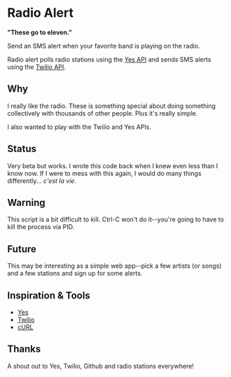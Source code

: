 # Radio Alert

**"These go to eleven."**

Send an SMS alert when your favorite band is playing on the radio.

Radio alert polls radio stations using the [Yes API](http://api.yes.com) and sends SMS alerts using the [Twilio API](http://www.twilio.com).

## Why

I really like the radio. These is something special about doing something collectively with thousands of other people. Plus it's really simple.

I also wanted to play with the Twilio and Yes APIs.

## Status

Very beta but works. I wrote this code back when I knew even less than I know now. If I were to mess with this again, I would do many things differently... *c'est la vie*.

## Warning

This script is a bit difficult to kill. Ctrl-C won't do it--you're going to have to kill the process via PID.

## Future

This may be interesting as a simple web app--pick a few artists (or songs) and a few stations and sign up for some alerts.

## Inspiration & Tools

* [Yes](http://yes.com/)
* [Twilio](http://www.twilio.com)
* [cURL](http://curl.haxx.se/)

## Thanks

A shout out to Yes, Twilio, Github and radio stations everywhere!